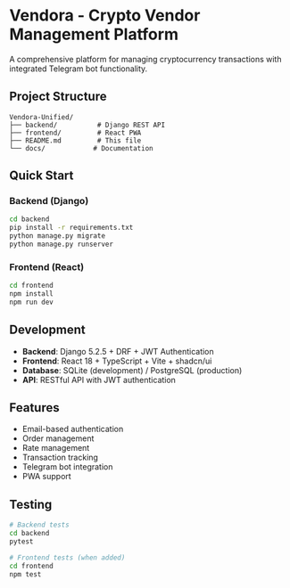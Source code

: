 # Vendora - Crypto Vendor Management Platform

A comprehensive platform for managing cryptocurrency transactions with integrated Telegram bot functionality.

## Project Structure

```
Vendora-Unified/
├── backend/          # Django REST API
├── frontend/         # React PWA
├── README.md         # This file
└── docs/            # Documentation
```

## Quick Start

### Backend (Django)
```bash
cd backend
pip install -r requirements.txt
python manage.py migrate
python manage.py runserver
```

### Frontend (React)
```bash
cd frontend
npm install
npm run dev
```

## Development

- **Backend**: Django 5.2.5 + DRF + JWT Authentication
- **Frontend**: React 18 + TypeScript + Vite + shadcn/ui
- **Database**: SQLite (development) / PostgreSQL (production)
- **API**: RESTful API with JWT authentication

## Features

- Email-based authentication
- Order management
- Rate management
- Transaction tracking
- Telegram bot integration
- PWA support

## Testing

```bash
# Backend tests
cd backend
pytest

# Frontend tests (when added)
cd frontend
npm test
```
